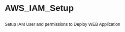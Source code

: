 # AWS_IAM_Setup
Setup IAM User and permissions to Deploy  WEB Application 
<!DOCTYPE html>
<html lang="en">
<head>
    <meta charset="UTF-8">
    <meta name="viewport" content="width=device-width, initial-scale=1.0">
    <title>AWS IAM Setup</title>
    <style>
        body {
            font-family: 'Arial', sans-serif;
            line-height: 1.6;
            margin: 20px;
        }

        h1, h2 {
            color: #333;
        }

        ol, ul {
            margin-top: 0;
        }

        pre {
            background-color: #f8f8f8;
            padding: 10px;
            border: 1px solid #ddd;
        }

        a {
            color: #007bff;
            text-decoration: none;
        }
    </style>
</head>
<body>

<h1>AWS IAM Setup</h1>

<h2>Create Policy</h2>
<ol>
    <li>Navigate to the IAM console: <a href="https://console.aws.amazon.com/iam/" target="_blank">https://console.aws.amazon.com/iam/</a>.</li>
    <li>Choose "Policies" in the left navigation pane.</li>
    <li>Click "Create policy."</li>
    <li>Choose the "JSON" tab and paste the policy JSON.</li>
    <pre>
{
  "Version": "2012-10-17",
  "Statement": [
    {
      "Effect": "Allow",
      "Action": [
        "ec2:*",
        "s3:*",
        "cloudwatch:*",
        "waf:*",
        "sns:*",
        "elasticloadbalancing:*",
        "autoscaling:*",
        "secretsmanager:CreateSecret",
        "secretsmanager:DescribeSecret",
        "secretsmanager:GetSecretValue",
        "secretsmanager:ListSecrets",
        "secretsmanager:UpdateSecret",
        "secretsmanager:TagResource",
        "secretsmanager:UntagResource"
      ],
      "Resource": "*"
    },
    {
      "Effect": "Allow",
      "Action": [
        "ec2:CreateVpc",
        "ec2:CreateSubnet",
        "ec2:CreateInternetGateway",
        "ec2:CreateRouteTable",
        "ec2:CreateSecurityGroup",
        "ec2:CreateRoute",
        "ec2:AssociateRouteTable",
        "ec2:AttachInternetGateway",
        "ec2:CreateNetworkAcl",
        "ec2:CreateNetworkAclEntry"
      ],
      "Resource": "*"
    }
  ]
}
    </pre>
    <li>Click "Review policy," provide a name: Technical_test, and description: deploy webApplication for the policy, and click "Create policy."</li>
</ol>

<h2>Create IAM User</h2>
<ul>
    <li>In the IAM console, click on "Users" in the left navigation pane.</li>
    <li>Click the "Add user" button.</li>
    <li>Enter "nasredinwesleti" as the username.</li>
    <li>Choose the type of access (select "Programmatic access" for AWS CLI, SDK).</li>
    <li>Click "Next: Permissions."</li>
    <li>Attach the "Technical_test" Policy (See Attached policy section).</li>
    <li>In the "Add user to group" step, you can skip this for now and click "Next: Tags" unless you want to add tags.</li>
    <li>Click "Next: Review."</li>
    <li>Review the settings, and if everything looks correct, click "Create user."</li>
    <li>After user creation, you'll see a success message. Click "Show" next to "Secret access key" and copy the secret key. Note: This is the only opportunity to view or download the secret key. If you lose it, you need to create a new access key.</li>
    <li>Click "Download .csv" to download a CSV file with the access key ID and secret access key.</li>
</ul>

<h2>Attach Policy to the User</h2>
<ol>
    <li>Now, go back to the IAM dashboard.</li>
    <li>Click on "Users," and find "nasredinwesleti" in the list of users.</li>
    <li>Click on the user to open the user details.</li>
    <li>In the "Permissions" tab, click on "Attach policies."</li>
    <li>In the "Filter policies" search box, type "Technical_test" to find the policy.</li>
    <li>Select the policy and click "Attach policy."</li>
</ol>

</body>
</html>

